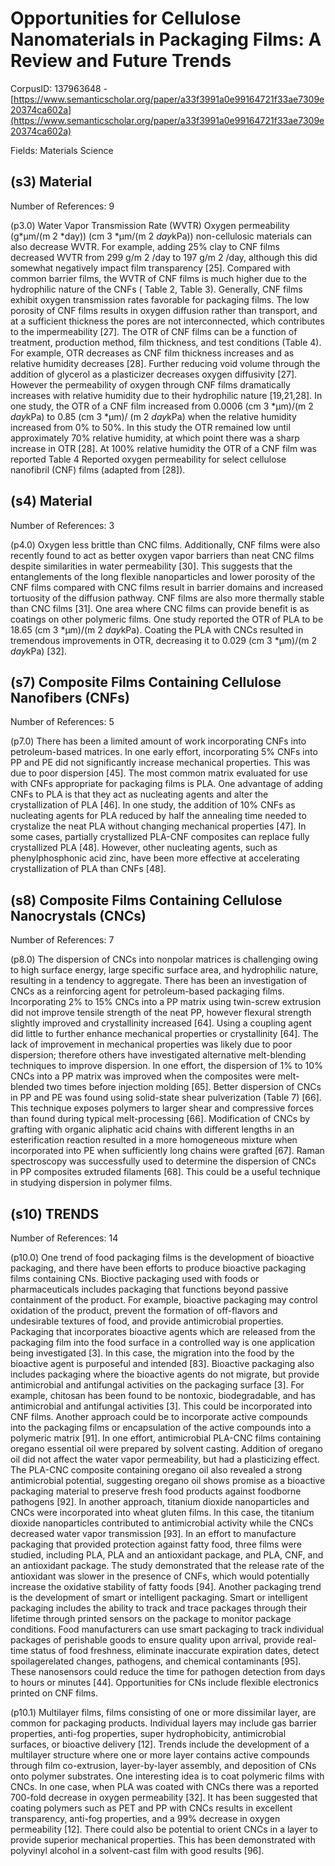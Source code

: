 # Opportunities for Cellulose Nanomaterials in Packaging Films: A Review and Future Trends

CorpusID: 137963648 - [https://www.semanticscholar.org/paper/a33f3991a0e99164721f33ae7309e20374ca602a](https://www.semanticscholar.org/paper/a33f3991a0e99164721f33ae7309e20374ca602a)

Fields: Materials Science

## (s3) Material
Number of References: 9

(p3.0) Water Vapor Transmission Rate (WVTR) Oxygen permeability (g*μm/(m 2 *day)) (cm 3 *μm/(m 2 *day*kPa)) non-cellulosic materials can also decrease WVTR. For example, adding 25% clay to CNF films decreased WVTR from 299 g/m 2 /day to 197 g/m 2 /day, although this did somewhat negatively impact film transparency [25]. Compared with common barrier films, the WVTR of CNF films is much higher due to the hydrophilic nature of the CNFs ( Table 2, Table 3). Generally, CNF films exhibit oxygen transmission rates favorable for packaging films. The low porosity of CNF films results in oxygen diffusion rather than transport, and at a sufficient thickness the pores are not interconnected, which contributes to the impermeability [27]. The OTR of CNF films can be a function of treatment, production method, film thickness, and test conditions (Table 4). For example, OTR decreases as CNF film thickness increases and as relative humidity decreases [28]. Further reducing void volume through the addition of glycerol as a plasticizer decreases oxygen diffusivity [27]. However the permeability of oxygen through CNF films dramatically increases with relative humidity due to their hydrophilic nature [19,21,28]. In one study, the OTR of a CNF film increased from 0.0006 (cm 3 *μm)/(m 2 *day*kPa) to 0.85 (cm 3 *μm)/ (m 2 *day*kPa) when the relative humidity increased from 0% to 50%. In this study the OTR remained low until approximately 70% relative humidity, at which point there was a sharp increase in OTR [28]. At 100% relative humidity the OTR of a CNF film was reported Table 4 Reported oxygen permeability for select cellulose nanofibril (CNF) films (adapted from [28]).
## (s4) Material
Number of References: 3

(p4.0) Oxygen less brittle than CNC films. Additionally, CNF films were also recently found to act as better oxygen vapor barriers than neat CNC films despite similarities in water permeability [30]. This suggests that the entanglements of the long flexible nanoparticles and lower porosity of the CNF films compared with CNC films result in barrier domains and increased tortuosity of the diffusion pathway. CNF films are also more thermally stable than CNC films [31]. One area where CNC films can provide benefit is as coatings on other polymeric films. One study reported the OTR of PLA to be 18.65 (cm 3 *μm)/(m 2 *day*kPa). Coating the PLA with CNCs resulted in tremendous improvements in OTR, decreasing it to 0.029 (cm 3 *μm)/(m 2 *day*kPa) [32].
## (s7) Composite Films Containing Cellulose Nanofibers (CNFs)
Number of References: 5

(p7.0) There has been a limited amount of work incorporating CNFs into petroleum-based matrices. In one early effort, incorporating 5% CNFs into PP and PE did not significantly increase mechanical properties. This was due to poor dispersion [45]. The most common matrix evaluated for use with CNFs appropriate for packaging films is PLA. One advantage of adding CNFs to PLA is that they act as nucleating agents and alter the crystallization of PLA [46]. In one study, the addition of 10% CNFs as nucleating agents for PLA reduced by half the annealing time needed to crystalize the neat PLA without changing mechanical properties [47]. In some cases, partially crystallized PLA-CNF composites can replace fully crystallized PLA [48]. However, other nucleating agents, such as phenylphosphonic acid zinc, have been more effective at accelerating crystallization of PLA than CNFs [48].
## (s8) Composite Films Containing Cellulose Nanocrystals (CNCs)
Number of References: 7

(p8.0) The dispersion of CNCs into nonpolar matrices is challenging owing to high surface energy, large specific surface area, and hydrophilic nature, resulting in a tendency to aggregate. There has been an investigation of CNCs as a reinforcing agent for petroleum-based packaging films. Incorporating 2% to 15% CNCs into a PP matrix using twin-screw extrusion did not improve tensile strength of the neat PP, however flexural strength slightly improved and crystallinity increased [64]. Using a coupling agent did little to further enhance mechanical properties or crystallinity [64]. The lack of improvement in mechanical properties was likely due to poor dispersion; therefore others have investigated alternative melt-blending techniques to improve dispersion. In one effort, the dispersion of 1% to 10% CNCs into a PP matrix was improved when the composites were melt-blended two times before injection molding [65]. Better dispersion of CNCs in PP and PE was found using solid-state shear pulverization (Table 7) [66]. This technique exposes polymers to larger shear and compressive forces than found during typical melt-processing [66]. Modification of CNCs by grafting with organic aliphatic acid chains with different lengths in an esterification reaction resulted in a more homogeneous mixture when incorporated into PE when sufficiently long chains were grafted [67]. Raman spectroscopy was successfully used to determine the dispersion of CNCs in PP composites extruded filaments [68]. This could be a useful technique in studying dispersion in polymer films.
## (s10) TRENDS
Number of References: 14

(p10.0) One trend of food packaging films is the development of bioactive packaging, and there have been efforts to produce bioactive packaging films containing CNs. Bioctive packaging used with foods or pharmaceuticals includes packaging that functions beyond passive containment of the product. For example, bioactive packaging may control oxidation of the product, prevent the formation of off-flavors and undesirable textures of food, and provide antimicrobial properties. Packaging that incorporates bioactive agents which are released from the packaging film into the food surface in a controlled way is one application being investigated [3]. In this case, the migration into the food by the bioactive agent is purposeful and intended [83]. Bioactive packaging also includes packaging where the bioactive agents do not migrate, but provide antimicrobial and antifungal activities on the packaging surface [3]. For example, chitosan has been found to be nontoxic, biodegradable, and has antimicrobial and antifungal activities [3]. This could be incorporated into CNF films. Another approach could be to incorporate active compounds into the packaging films or encapsulation of the active compounds into a polymeric matrix [91]. In one effort, antimicrobial PLA-CNC films containing oregano essential oil were prepared by solvent casting. Addition of oregano oil did not affect the water vapor permeability, but had a plasticizing effect. The PLA-CNC composite containing oregano oil also revealed a strong antimicrobial potential, suggesting oregano oil shows promise as a bioactive packaging material to preserve fresh food products against foodborne pathogens [92]. In another approach, titanium dioxide nanoparticles and CNCs were incorporated into wheat gluten films. In this case, the titanium dioxide nanoparticles contributed to antimicrobial activity while the CNCs decreased water vapor transmission [93]. In an effort to manufacture packaging that provided protection against fatty food, three films were studied, including PLA, PLA and an antioxidant package, and PLA, CNF, and an antioxidant package. The study demonstrated that the release rate of the antioxidant was slower in the presence of CNFs, which would potentially increase the oxidative stability of fatty foods [94]. Another packaging trend is the development of smart or intelligent packaging. Smart or intelligent packaging includes the ability to track and trace packages through their lifetime through printed sensors on the package to monitor package conditions. Food manufacturers can use smart packaging to track individual packages of perishable goods to ensure quality upon arrival, provide real-time status of food freshness, eliminate inaccurate expiration dates, detect spoilagerelated changes, pathogens, and chemical contaminants [95]. These nanosensors could reduce the time for pathogen detection from days to hours or minutes [44]. Opportunities for CNs include flexible electronics printed on CNF films.

(p10.1) Multilayer films, films consisting of one or more dissimilar layer, are common for packaging products. Individual layers may include gas barrier properties, anti-fog properties, super hydrophobicity, antimicrobial surfaces, or bioactive delivery [12]. Trends include the development of a multilayer structure where one or more layer contains active compounds through film co-extrusion, layer-by-layer assembly, and deposition of CNs onto polymer substrates. One interesting idea is to coat polymeric films with CNCs. In one case, when PLA was coated with CNCs there was a reported 700-fold decrease in oxygen permeability [32]. It has been suggested that coating polymers such as PET and PP with CNCs results in excellent transparency, anti-fog properties, and a 99% decrease in oxygen permeability [12]. There could also be potential to orient CNCs in a layer to provide superior mechanical properties. This has been demonstrated with polyvinyl alcohol in a solvent-cast film with good results [96].
